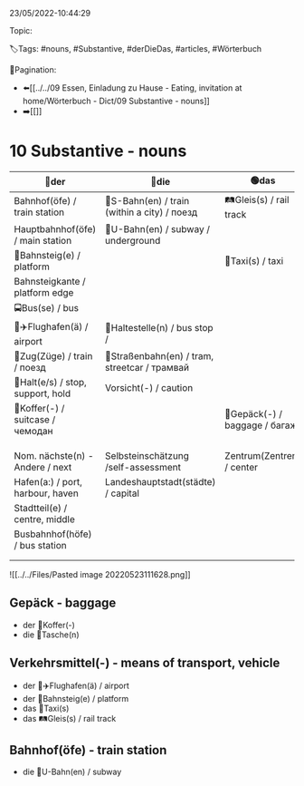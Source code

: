23/05/2022-10:44:29

Topic:

🏷️Tags: #nouns, #Substantive, #derDieDas, #articles, #Wörterbuch

🧭Pagination:
- ⬅️[[../../09 Essen, Einladung zu Hause - Eating, invitation at home/Wörterbuch - Dict/09 Substantive - nouns]]
- ➡️[[]]

# 10 Substantive - nouns

| 🔵der                             | 🔴die                                         | 🟢das                         |
|-----------------------------------|-----------------------------------------------|-------------------------------|
| Bahnhof(öfe) / train station      | 🚝S-Bahn(en) / train (within a city) / поезд  | 🛤Gleis(s) / rail track       |
| Hauptbahnhof(öfe) / main station  | 🚫U-Bahn(en) / subway / underground           |                               |
| 🔳Bahnsteig(e) / platform         |                                               | 🚕Taxi(s) / taxi              |
| Bahnsteigkante / platform edge    |                                               |                               |
| 🚍Bus(se) / bus                   |                                               |                               |
| 🛫✈️Flughafen(ä) / airport        | 🚏Haltestelle(n) / bus stop /                 |                               |
| 🚉Zug(Züge) / train / поезд       | 🚊Straßenbahn(en) / tram, streetcar / трамвай |                               |
| 🛑Halt(e/s) / stop, support, hold | Vorsicht(-) / caution                         |                               |
| 🧳Koffer(-) / suitcase / чемодан  |                                               | 🛄Gepäck(-) / baggage / багаж |
|                                   |                                               |                               |
|                                   |                                               |                               |
|                                   |                                               |                               |
| Nom. nächste(n) - Andere / next   | Selbsteinschätzung /self-assessment           | Zentrum(Zentren) / center     |
| Hafen(a:) / port, harbour, haven  | Landeshauptstadt(städte) / capital            |                               |
| Stadtteil(e) / centre, middle     |                                               |                               |
| Busbahnhof(höfe) / bus station    |                                               |                               |
|                                   |                                               |                               |
|                                   |                                               |                               |

![[../../Files/Pasted image 20220523111628.png]]

## Gepäck - baggage

- der 👛Koffer(-)
- die 🧳Tasche(n)

## Verkehrsmittel(-) - means of transport, vehicle

- der 🛫✈️Flughafen(ä) / airport
- der 🔳Bahnsteig(e) / platform
- das 🚕Taxi(s)
- das 🛤Gleis(s) / rail track

## Bahnhof(öfe) - train station

- die 🚫U-Bahn(en) / subway
